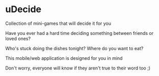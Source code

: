 # uDecide
Collection of mini-games that will decide it for you

Have you ever had a hard time deciding something between friends or loved ones?

Who's stuck doing the dishes tonight?
Where do you want to eat?

This mobile/web application is designed for you in mind

Don't worry, everyone will know if they aren't true to their word too ;)
